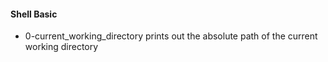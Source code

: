 #### Shell Basic

- 0-current_working_directory prints out the absolute path of the current working directory